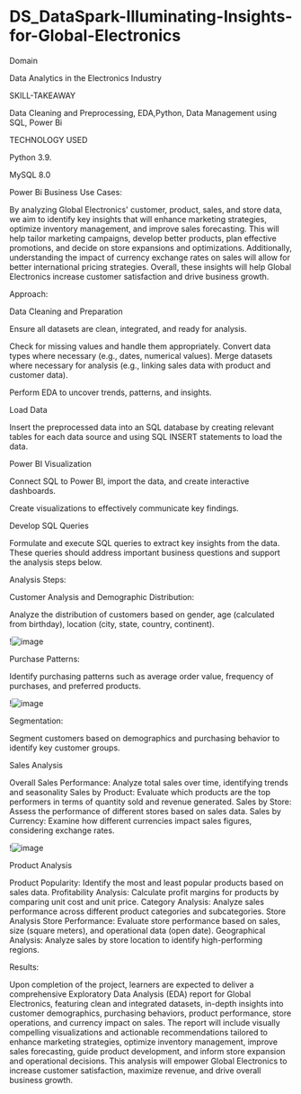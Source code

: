 # DS_DataSpark-Illuminating-Insights-for-Global-Electronics

Domain

Data Analytics in the Electronics Industry

SKILL-TAKEAWAY

Data Cleaning and Preprocessing, EDA,Python, Data Management using SQL, Power Bi

TECHNOLOGY USED

Python 3.9.

MySQL 8.0

Power Bi
Business Use Cases:

By analyzing Global Electronics' customer, product, sales, and store data, we aim to identify key insights that will enhance marketing strategies, optimize inventory management, and improve sales forecasting. This will help tailor marketing campaigns, develop better products, plan effective promotions, and decide on store expansions and optimizations. Additionally, understanding the impact of currency exchange rates on sales will allow for better international pricing strategies. Overall, these insights will help Global Electronics increase customer satisfaction and drive business growth.

Approach:

Data Cleaning and Preparation

Ensure all datasets are clean, integrated, and ready for analysis.

Check for missing values and handle them appropriately. Convert data types where necessary (e.g., dates, numerical values). Merge datasets where necessary for analysis (e.g., linking sales data with product and customer data).

Perform EDA to uncover trends, patterns, and insights.




Load Data

Insert the preprocessed data into an SQL database by creating relevant tables for each data source and using SQL INSERT statements to load the data.

Power BI Visualization

Connect SQL to Power BI, import the data, and create interactive dashboards.

Create visualizations to effectively communicate key findings.

Develop SQL Queries

Formulate and execute SQL queries to extract key insights from the data. These queries should address important business questions and support the analysis steps below.

Analysis Steps:

Customer Analysis and Demographic Distribution:

Analyze the distribution of customers based on gender, age (calculated from birthday), location (city, state, country, continent).


!![image](https://github.com/user-attachments/assets/8d415d1e-80c8-4b67-9a43-94c8a590ad0a)


Purchase Patterns:

Identify purchasing patterns such as average order value, frequency of purchases, and preferred products.

!![image](https://github.com/user-attachments/assets/3cff4a0a-40c1-44fb-a9fd-591e24858cbc)


Segmentation:

Segment customers based on demographics and purchasing behavior to identify key customer groups.

Sales Analysis

Overall Sales Performance: Analyze total sales over time, identifying trends and seasonality Sales by Product: Evaluate which products are the top performers in terms of quantity sold and revenue generated. Sales by Store: Assess the performance of different stores based on sales data. Sales by Currency: Examine how different currencies impact sales figures, considering exchange rates.

!![image](https://github.com/user-attachments/assets/90001568-9272-48e9-a84d-095e6d83a99b)


Product Analysis

Product Popularity: Identify the most and least popular products based on sales data. Profitability Analysis: Calculate profit margins for products by comparing unit cost and unit price. Category Analysis: Analyze sales performance across different product categories and subcategories. Store Analysis Store Performance: Evaluate store performance based on sales, size (square meters), and operational data (open date). Geographical Analysis: Analyze sales by store location to identify high-performing regions.

Results:

Upon completion of the project, learners are expected to deliver a comprehensive Exploratory Data Analysis (EDA) report for Global Electronics, featuring clean and integrated datasets, in-depth insights into customer demographics, purchasing behaviors, product performance, store operations, and currency impact on sales. The report will include visually compelling visualizations and actionable recommendations tailored to enhance marketing strategies, optimize inventory management, improve sales forecasting, guide product development, and inform store expansion and operational decisions. This analysis will empower Global Electronics to increase customer satisfaction, maximize revenue, and drive overall business growth.




